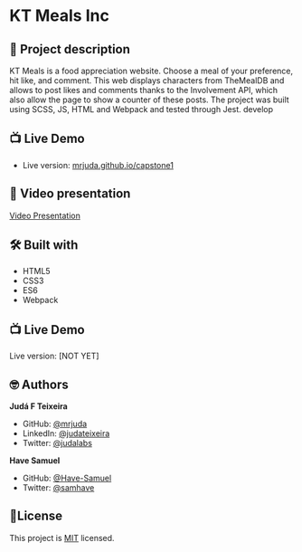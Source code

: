 
# KT Meals Inc
## 📑 Project description
KT Meals is a food appreciation website.
Choose a meal of your preference, hit like, and comment.
This web displays characters from TheMealDB and allows to post likes and comments thanks to the Involvement API, which also allow the page to show a counter of these posts. The project was built using SCSS, JS, HTML and Webpack and tested through Jest.
develop

## 📺 Live Demo
- Live version: [mrjuda.github.io/capstone1](https://mrjuda.github.io/capstone1/dist/)
## 🎥 Video presentation
[Video Presentation](https://www.loom.com/share/a18db8a391e34cebb3b37c6a834d7eaa)

## 🛠 Built with
- HTML5
- CSS3
- ES6
- Webpack

## 📺 Live Demo
Live version: [NOT YET]

## 🤓 Authors
**Judá F Teixeira**
- GitHub: [@mrjuda](https://github.com/mrjuda "Judá Teixeira's GitHub profile")
- LinkedIn: [@judateixeira](https://www.linkedin.com/in/judateixeira "Judá Teixeira's Linkedin profile")
- Twitter: [@judalabs](https://twitter.com/judalabs "Judá Teixeira's Twitter profile")

**Have Samuel**
- GitHub: [@Have-Samuel](https://github.com/Have-Samuel "Have Samuel's GitHub profile")
- Twitter: [@samhave](https://twitter.com/samhave1 "Have Samuel's Twitter profile")
## 📝License
This project is [MIT](https://github.com/mrjuda/capstone1/blob/main/LICENSE) licensed.
